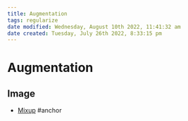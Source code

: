```yaml
---
title: Augmentation
tags: regularize
date modified: Wednesday, August 10th 2022, 11:41:32 am
date created: Tuesday, July 26th 2022, 8:33:15 pm
---
```


# Augmentation

## Image
- [Mixup](Mixup.md)
#anchor

